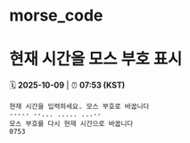 # morse_code
# 현재 시간을 모스 부호 표시
<!-- MORSE_TIME_START -->
🗓️ **2025-10-09** | ⏰ **07:53 (KST)**

```
현재 시간을 입력하세요. 모스 부호로 바꿉니다
----- --... ..... ...--
모스 부호를 다시 현재 시간으로 바꿉니다
0753
```
<!-- MORSE_TIME_END -->
